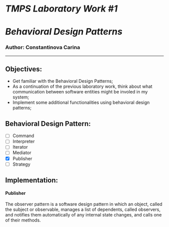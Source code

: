 # ***TMPS Laboratory Work #1***
# ***Behavioral Design Patterns***

### Author: Constantinova Carina
----

## Objectives:

* Get familiar with the Behavioral Design Patterns;
* As a continuation of the previous laboratory work, think about what communication between software entities might be involed in my system;
* Implement some additional functionalities using behavioral design patterns;

## Behavioral Design Pattern:
 - [ ] Command
 - [ ] Interpreter
 - [ ] Iterator
 - [ ] Mediator
 - [x] Publisher
 - [ ] Strategy

## Implementation:
#### Publisher
The observer pattern is a software design pattern in which an object, called the subject or observable, manages a list of dependents, called observers, and notifies them automatically of any internal state changes, and calls one of their methods.